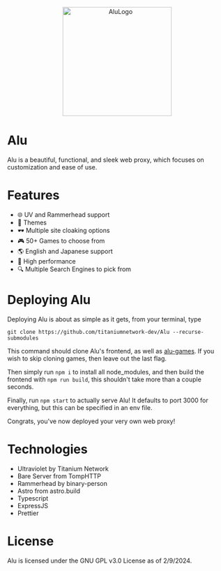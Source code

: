 <p align="center">
  <img src="https://github.com/titaniumnetwork-dev/Alu/assets/99224452/dd1bef45-e96f-49bd-ac09-caa4ddc214d6" alt="AluLogo" width="250"/>
</p>

# Alu

Alu is a beautiful, functional, and sleek web proxy, which focuses on customization and ease of use.

# Features

- 🌐 UV and Rammerhead support
- 🎨 Themes
- 🕶 Multiple site cloaking options
- 🎮 50+ Games to choose from
- 🌎 English and Japanese support
- 🚀 High performance
- 🔍 Multiple Search Engines to pick from

# Deploying Alu

Deploying Alu is about as simple as it gets, from your terminal, type

`git clone https://github.com/titaniumnetwork-dev/Alu --recurse-submodules`

This command should clone Alu's frontend, as well as [alu-games](https://github.com/titaniumnetwork-dev/Alu). If you wish to skip cloning games, then leave out the last flag.

Then simply run `npm i` to install all node_modules, and then build the frontend with `npm run build`, this shouldn't take more than a couple seconds.

Finally, run `npm start` to actually serve Alu! It defaults to port 3000 for everything, but this can be specified in an env file.

Congrats, you've now deployed your very own web proxy!

# Technologies

- Ultraviolet by Titanium Network
- Bare Server from TompHTTP
- Rammerhead by binary-person
- Astro from astro.build
- Typescript
- ExpressJS
- Prettier

# License

Alu is licensed under the GNU GPL v3.0 License as of 2/9/2024.
